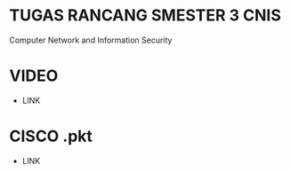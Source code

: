 # TUGAS RANCANG SMESTER 3 CNIS
Computer Network and Information Security

# VIDEO
- LINK

# CISCO .pkt
- LINK